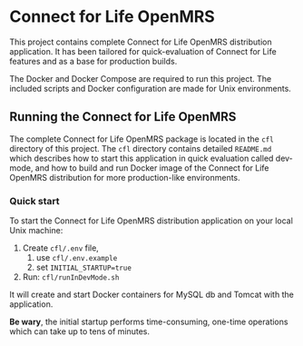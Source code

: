 # Connect for Life OpenMRS

This project contains complete Connect for Life OpenMRS distribution application.
It has been tailored for quick-evaluation of Connect for Life features and as a base for production builds.

The Docker and Docker Compose are required to run this project. 
The included scripts and Docker configuration are made for Unix environments.

## Running the Connect for Life OpenMRS

The complete Connect for Life OpenMRS package is located in the `cfl` directory of this project. 
The `cfl` directory contains detailed  `README.md` which describes how to start this application in quick evaluation called
dev-mode, and how to build and run Docker image of the Connect for Life OpenMRS distribution for more production-like
 environments.

### Quick start

To start the Connect for Life OpenMRS distribution application on your local Unix machine:

1. Create `cfl/.env` file, 
    1. use `cfl/.env.example`
    1. set `INITIAL_STARTUP=true`
1. Run: `cfl/runInDevMode.sh`

It will create and start Docker containers for MySQL db and Tomcat with the application. 

**Be wary**, the initial startup performs time-consuming, one-time operations which can take up to tens of minutes.
